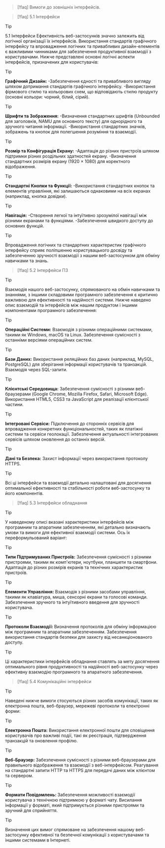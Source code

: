 > [!faq] 
> Вимоги до зовнішніх інтерфейсів. 

> [!faq] 
> 5.1 Інтерфейси

> [!tip] 
5.1 Інтерфейси
Ефективність веб-застосунків значно залежить від логічної організації їх інтерфейсів. Використання стандартів графічного інтерфейсу та впровадження логічних та привабливих дизайн-елементів є важливими чинниками для забезпечення продуктивної взаємодії з користувачами. Нижче представлені основні логічні аспекти інтерфейсів, призначених для користувачів:

> [!tip] 
> **Графічний Дизайн:**
-Забезпечення єдності та привабливого вигляду шляхом дотримання стандартів графічного інтерфейсу.
-Використання фірмового стилю та кольорових схем, що відповідають стилю продукту (основні кольори: чорний, білий, сірий). 

> [!tip] 
> **Шрифти та Зображення:**
-Визначення стандартних шрифтів (Unbounded для заголовків, NAMU для основного тексту) для однорідного та зручного читання інформації.
-Використання стандартних значків, зображень та кнопок для полегшення розуміння та взаємодії. 

> [!tip] 
> **Розмір та Конфігурація Екрану:**
-Адаптація до різних пристроїв шляхом підтримки різних роздільних здатностей екрану.
-Визначення стандартних розмірів екрану (1920 × 1080) для коректного відображення. 

> [!tip] 
> **Стандартні Кнопки та Функції:**
-Використання стандартних кнопок та елементів управління, які залишаються однаковими на всіх екранах (наприклад, кнопка довідки). 

> [!tip] 
> **Навігація:**
-Створення легкої та інтуїтивно зрозумілої навігації між різними екранами та функціями.
-Забезпечення швидкого доступу до основних функцій. 

> [!tip] 
> Впровадження логічних та стандартних характеристик графічного інтерфейсу сприяє поліпшенню користувацького досвіду та забезпеченню зручності взаємодії з нашим веб-застосунком для обміну навичками та знань. 

> [!faq] 
> 5.2 Інтерфейси ПЗ 

> [!tip] 
> Взаємодія нашого веб-застосунку, спрямованого на обмін навичками та знаннями, з іншими складовими програмного забезпечення є критично важливою для ефективності та надійності системи. Нижче наведено опис взаємодій та інтерфейсів між нашим продуктом і іншими компонентами програмного забезпечення: 

> [!tip] 
> **Операційні Системи:**
Взаємодія з різними операційними системами, такими як Windows, macOS та Linux.
Забезпечення сумісності з останніми версіями операційних систем. 

> [!tip] 
> **Бази Даних:**
Використання реляційних баз даних (наприклад, MySQL, PostgreSQL) для зберігання інформації користувачів та транзакцій.
Взаємодія через SQL-запити. 

> [!tip] 
> **Клієнтські Середовища:**
Забезпечення сумісності з різними веб-браузерами (Google Chrome, Mozilla Firefox, Safari, Microsoft Edge).
Використання HTML5, CSS3 та JavaScript для реалізації клієнтської частини. 

> [!tip] 
> **Інтегровані Сервіси:**
Підключення до сторонніх сервісів для впровадження конкретних функціональностей, таких як платіжні системи та сервіси геолокації.
Забезпечення актуальності інтегрованих сервісів шляхом оновлення до останніх версій. 

> [!tip] 
> **Дані та Безпека:**
Захист інформації через використання протоколу HTTPS. 

> [!tip] 
> Всі ці інтерфейси та взаємодії детально налаштовані для досягнення оптимальної ефективності та стабільності роботи веб-застосунку та його компонентів. 

> [!faq] 
> 5.3 Інтерфейси обладнання 

> [!tip] 
> У наведеному описі вказані характеристики інтерфейсів між програмним та апаратним забезпеченням, які детально визначають умови та вимоги для ефективної взаємодії системи. Ось їх переформульований варіант:

> [!tip] 
> **Типи Підтримуваних Пристроїв:**
 Забезпечення сумісності з різними пристроями, такими як комп'ютери, ноутбуки, планшети та смартфони.
 Адаптація до різних розмірів екранів та технічних характеристик пристроїв. 

> [!tip] 
> **Елементи Управління:**
Взаємодія з різними засобами управління, такими як клавіатура, миша, сенсорні екрани та голосові команди.
Забезпечення зручного та інтуїтивного введення для зручності користувача. 

> [!tip] 
> **Протоколи Взаємодії:**
Визначення протоколів для обміну інформацією між програмним та апаратним забезпеченням.
Забезпечення використання стандартів безпеки для захисту від несанкціонованого доступу. 

> [!tip] 
> Ці характеристики інтерфейсів обладнання ставлять за мету досягнення оптимального рівня продуктивності та надійності веб-застосунку через ефективну взаємодію програмного та апаратного забезпечення. 

> [!faq] 
> 5.4 Комунікаційні інтерфейси 

> [!tip] 
> Наведені нижче вимоги стосуються різних засобів комунікації, таких як електронна пошта, веб-браузер, мережеві протоколи та електронні форми: 

> [!tip] 
> **Електронна Пошта:**
Використання електронної пошти для сповіщення користувачів про важливі події, такі як реєстрація, підтвердження транзакцій та оновлення профілю. 

> [!tip] 
> **Веб-Браузер:**
Забезпечення сумісності з різними веб-браузерами для правильного відображення та взаємодії з веб-інтерфейсом.
Реагування на стандартні запити HTTP та HTTPS для передачі даних між клієнтом та сервером. 

> [!tip] 
> **Формати Повідомлень:**
Забезпечення можливості взаємодії користувача з технічною підтримкою у форматі чату.
Висилання інформації у форматі, який підтримується різними пристроями та зручний для сприйняття. 

> [!tip] 
> Визначення цих вимог спрямоване на забезпечення нашому веб-застосунку ефективної та безпечної комунікації з користувачами та іншими системами в Інтернеті.
